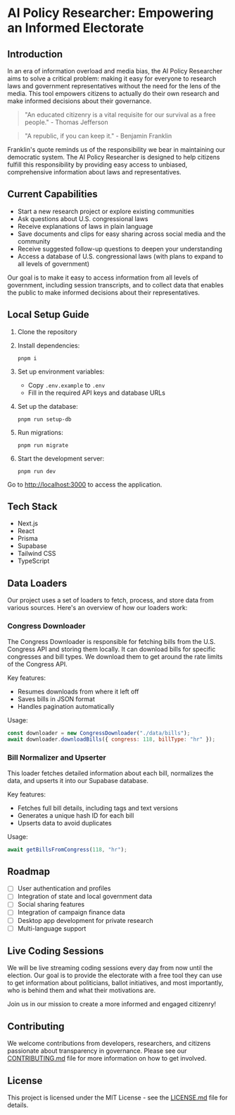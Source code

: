 # AI Policy Researcher: Empowering an Informed Electorate

## Introduction

In an era of information overload and media bias, the AI Policy Researcher aims to solve a critical problem: making it easy for everyone to research laws and government representatives without the need for the lens of the media. This tool empowers citizens to actually do their own research and make informed decisions about their governance.

> "An educated citizenry is a vital requisite for our survival as a free people." - Thomas Jefferson

> "A republic, if you can keep it." - Benjamin Franklin

Franklin's quote reminds us of the responsibility we bear in maintaining our democratic system. The AI Policy Researcher is designed to help citizens fulfill this responsibility by providing easy access to unbiased, comprehensive information about laws and representatives.

## Current Capabilities

- Start a new research project or explore existing communities
- Ask questions about U.S. congressional laws
- Receive explanations of laws in plain language
- Save documents and clips for easy sharing across social media and the community
- Receive suggested follow-up questions to deepen your understanding
- Access a database of U.S. congressional laws (with plans to expand to all levels of government)

Our goal is to make it easy to access information from all levels of government, including session transcripts, and to collect data that enables the public to make informed decisions about their representatives.

## Local Setup Guide

1. Clone the repository
2. Install dependencies:

   ```
   pnpm i
   ```

3. Set up environment variables:
   - Copy `.env.example` to `.env`
   - Fill in the required API keys and database URLs
4. Set up the database:

   ```
   pnpm run setup-db
   ```

5. Run migrations:

   ```
   pnpm run migrate
   ```

6. Start the development server:

   ```
   pnpm run dev
   ```

Go to [http://localhost:3000](http://localhost:3000) to access the application.

## Tech Stack

- Next.js
- React
- Prisma
- Supabase
- Tailwind CSS
- TypeScript

## Data Loaders

Our project uses a set of loaders to fetch, process, and store data from various sources. Here's an overview of how our loaders work:

### Congress Downloader

The Congress Downloader is responsible for fetching bills from the U.S. Congress API and storing them locally. It can download bills for specific congresses and bill types. We download them to get around the rate limits of the Congress API.

Key features:

- Resumes downloads from where it left off
- Saves bills in JSON format
- Handles pagination automatically

Usage:

```javascript
const downloader = new CongressDownloader("./data/bills");
await downloader.downloadBills({ congress: 118, billType: "hr" });
```

### Bill Normalizer and Upserter

This loader fetches detailed information about each bill, normalizes the data, and upserts it into our Supabase database.

Key features:

- Fetches full bill details, including tags and text versions
- Generates a unique hash ID for each bill
- Upserts data to avoid duplicates

Usage:

```javascript
await getBillsFromCongress(118, "hr");
```

## Roadmap

- [ ] User authentication and profiles
- [ ] Integration of state and local government data
- [ ] Social sharing features
- [ ] Integration of campaign finance data
- [ ] Desktop app development for private research
- [ ] Multi-language support

## Live Coding Sessions

We will be live streaming coding sessions every day from now until the election. Our goal is to provide the electorate with a free tool they can use to get information about politicians, ballot initiatives, and most importantly, who is behind them and what their motivations are.

Join us in our mission to create a more informed and engaged citizenry!

## Contributing

We welcome contributions from developers, researchers, and citizens passionate about transparency in governance. Please see our [CONTRIBUTING.md](CONTRIBUTING.md) file for more information on how to get involved.

## License

This project is licensed under the MIT License - see the [LICENSE.md](LICENSE.md) file for details.
